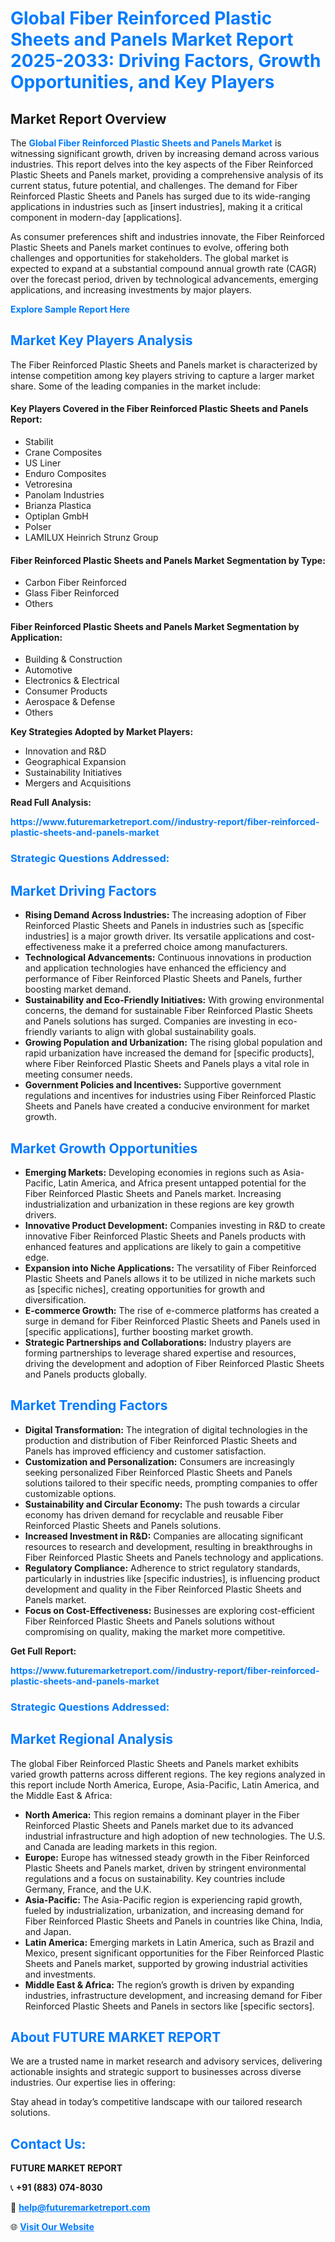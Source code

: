 <h1 style="color: #007BFF;">Global Fiber Reinforced Plastic Sheets and Panels Market Report 2025-2033: Driving Factors, Growth Opportunities, and Key Players</h1>

<section id="overview">
<h2>Market Report Overview</h2>
<p>The <a href="https://www.futuremarketreport.com//industry-report/fiber-reinforced-plastic-sheets-and-panels-market" style="color: #007BFF; text-decoration: none;"><strong>Global Fiber Reinforced Plastic Sheets and Panels Market</strong></a> is witnessing significant growth, driven by increasing demand across various industries. This report delves into the key aspects of the Fiber Reinforced Plastic Sheets and Panels market, providing a comprehensive analysis of its current status, future potential, and challenges. The demand for Fiber Reinforced Plastic Sheets and Panels has surged due to its wide-ranging applications in industries such as [insert industries], making it a critical component in modern-day [applications].</p>
<p>As consumer preferences shift and industries innovate, the Fiber Reinforced Plastic Sheets and Panels market continues to evolve, offering both challenges and opportunities for stakeholders. The global market is expected to expand at a substantial compound annual growth rate (CAGR) over the forecast period, driven by technological advancements, emerging applications, and increasing investments by major players.</p>
</section>

<section id="overview">
<p><a href="https://www.futuremarketreport.com//request-sample/reportId=49599" style="color: #007BFF; text-decoration: none;"><strong>Explore Sample Report Here</strong></a></p>
</section>

<section id="key-players">
<h2 style="color: #007BFF;">Market Key Players Analysis</h2>
<p>The Fiber Reinforced Plastic Sheets and Panels market is characterized by intense competition among key players striving to capture a larger market share. Some of the leading companies in the market include:</p>
<h4>Key Players Covered in the Fiber Reinforced Plastic Sheets and Panels Report:</h4>
<ul><li>Stabilit</li><li>Crane Composites</li><li>US Liner</li><li>Enduro Composites</li><li>Vetroresina</li><li>Panolam Industries</li><li>Brianza Plastica</li><li>Optiplan GmbH</li><li>Polser</li><li>LAMILUX Heinrich Strunz Group</li></ul>
<h4>Fiber Reinforced Plastic Sheets and Panels Market Segmentation by Type:</h4>
<ul><li>Carbon Fiber Reinforced</li><li>Glass Fiber Reinforced</li><li>Others</li></ul>

<h4>Fiber Reinforced Plastic Sheets and Panels Market Segmentation by Application:</h4>
<ul><li>Building &amp; Construction</li><li>Automotive</li><li>Electronics &amp; Electrical</li><li>Consumer Products</li><li>Aerospace &amp; Defense</li><li>Others</li></ul>
<p><strong>Key Strategies Adopted by Market Players:</strong></p>
<ul>
<li>Innovation and R&D</li>
<li>Geographical Expansion</li>
<li>Sustainability Initiatives</li>
<li>Mergers and Acquisitions</li>
</ul>
</section>

<section>
<p><strong>Read Full Analysis: </strong></p><a href="https://www.futuremarketreport.com//industry-report/fiber-reinforced-plastic-sheets-and-panels-market" style="color: #007BFF; text-decoration: none;"><strong>https://www.futuremarketreport.com//industry-report/fiber-reinforced-plastic-sheets-and-panels-market</strong></a>
<h3 style="color: #007BFF;">Strategic Questions Addressed:</h3>
</section>

<section id="driving-factors">
<h2 style="color: #007BFF;">Market Driving Factors</h2>
<ul>
<li><strong>Rising Demand Across Industries:</strong> The increasing adoption of Fiber Reinforced Plastic Sheets and Panels in industries such as [specific industries] is a major growth driver. Its versatile applications and cost-effectiveness make it a preferred choice among manufacturers.</li>
<li><strong>Technological Advancements:</strong> Continuous innovations in production and application technologies have enhanced the efficiency and performance of Fiber Reinforced Plastic Sheets and Panels, further boosting market demand.</li>
<li><strong>Sustainability and Eco-Friendly Initiatives:</strong> With growing environmental concerns, the demand for sustainable Fiber Reinforced Plastic Sheets and Panels solutions has surged. Companies are investing in eco-friendly variants to align with global sustainability goals.</li>
<li><strong>Growing Population and Urbanization:</strong> The rising global population and rapid urbanization have increased the demand for [specific products], where Fiber Reinforced Plastic Sheets and Panels plays a vital role in meeting consumer needs.</li>
<li><strong>Government Policies and Incentives:</strong> Supportive government regulations and incentives for industries using Fiber Reinforced Plastic Sheets and Panels have created a conducive environment for market growth.</li>
</ul>
</section>

<section id="growth-opportunities">
<h2 style="color: #007BFF;">Market Growth Opportunities</h2>
<ul>
<li><strong>Emerging Markets:</strong> Developing economies in regions such as Asia-Pacific, Latin America, and Africa present untapped potential for the Fiber Reinforced Plastic Sheets and Panels market. Increasing industrialization and urbanization in these regions are key growth drivers.</li>
<li><strong>Innovative Product Development:</strong> Companies investing in R&D to create innovative Fiber Reinforced Plastic Sheets and Panels products with enhanced features and applications are likely to gain a competitive edge.</li>
<li><strong>Expansion into Niche Applications:</strong> The versatility of Fiber Reinforced Plastic Sheets and Panels allows it to be utilized in niche markets such as [specific niches], creating opportunities for growth and diversification.</li>
<li><strong>E-commerce Growth:</strong> The rise of e-commerce platforms has created a surge in demand for Fiber Reinforced Plastic Sheets and Panels used in [specific applications], further boosting market growth.</li>
<li><strong>Strategic Partnerships and Collaborations:</strong> Industry players are forming partnerships to leverage shared expertise and resources, driving the development and adoption of Fiber Reinforced Plastic Sheets and Panels products globally.</li>
</ul>
</section>

<section id="trending-factors">
<h2 style="color: #007BFF;">Market Trending Factors</h2>
<ul>
<li><strong>Digital Transformation:</strong> The integration of digital technologies in the production and distribution of Fiber Reinforced Plastic Sheets and Panels has improved efficiency and customer satisfaction.</li>
<li><strong>Customization and Personalization:</strong> Consumers are increasingly seeking personalized Fiber Reinforced Plastic Sheets and Panels solutions tailored to their specific needs, prompting companies to offer customizable options.</li>
<li><strong>Sustainability and Circular Economy:</strong> The push towards a circular economy has driven demand for recyclable and reusable Fiber Reinforced Plastic Sheets and Panels solutions.</li>
<li><strong>Increased Investment in R&D:</strong> Companies are allocating significant resources to research and development, resulting in breakthroughs in Fiber Reinforced Plastic Sheets and Panels technology and applications.</li>
<li><strong>Regulatory Compliance:</strong> Adherence to strict regulatory standards, particularly in industries like [specific industries], is influencing product development and quality in the Fiber Reinforced Plastic Sheets and Panels market.</li>
<li><strong>Focus on Cost-Effectiveness:</strong> Businesses are exploring cost-efficient Fiber Reinforced Plastic Sheets and Panels solutions without compromising on quality, making the market more competitive.</li>
</ul>
</section>

<section>
<p><strong>Get Full Report: </strong></p><a href="https://www.futuremarketreport.com//industry-report/fiber-reinforced-plastic-sheets-and-panels-market" style="color: #007BFF; text-decoration: none;"><strong>https://www.futuremarketreport.com//industry-report/fiber-reinforced-plastic-sheets-and-panels-market</strong></a>
<h3 style="color: #007BFF;">Strategic Questions Addressed:</h3>
</section>


<section id="regional-analysis">
<h2 style="color: #007BFF;">Market Regional Analysis</h2>
<p>The global Fiber Reinforced Plastic Sheets and Panels market exhibits varied growth patterns across different regions. The key regions analyzed in this report include North America, Europe, Asia-Pacific, Latin America, and the Middle East & Africa:</p>
<ul>
<li><strong>North America:</strong> This region remains a dominant player in the Fiber Reinforced Plastic Sheets and Panels market due to its advanced industrial infrastructure and high adoption of new technologies. The U.S. and Canada are leading markets in this region.</li>
<li><strong>Europe:</strong> Europe has witnessed steady growth in the Fiber Reinforced Plastic Sheets and Panels market, driven by stringent environmental regulations and a focus on sustainability. Key countries include Germany, France, and the U.K.</li>
<li><strong>Asia-Pacific:</strong> The Asia-Pacific region is experiencing rapid growth, fueled by industrialization, urbanization, and increasing demand for Fiber Reinforced Plastic Sheets and Panels in countries like China, India, and Japan.</li>
<li><strong>Latin America:</strong> Emerging markets in Latin America, such as Brazil and Mexico, present significant opportunities for the Fiber Reinforced Plastic Sheets and Panels market, supported by growing industrial activities and investments.</li>
<li><strong>Middle East & Africa:</strong> The region’s growth is driven by expanding industries, infrastructure development, and increasing demand for Fiber Reinforced Plastic Sheets and Panels in sectors like [specific sectors].</li>
</ul>
</section>

<footer>
<h2 style="color: #007BFF;">About FUTURE MARKET REPORT</h2>
<p>We are a trusted name in market research and advisory services, delivering actionable insights and strategic support to businesses across diverse industries. Our expertise lies in offering:</p>

<p>Stay ahead in today’s competitive landscape with our tailored research solutions.</p>

<h2 style="color: #007BFF;">Contact Us:</h2>
<p><strong>FUTURE MARKET REPORT</strong></p>
<p>📞 <strong>+91 (883) 074-8030</strong></p>
<p>📧 <strong><a href="mailto:help@futuremarketreport.com" style="color: #007BFF;">help@futuremarketreport.com</a></strong></p>
<p>🌐 <strong><a href="https://www.futuremarketreport.com/" style="color: #007BFF;">Visit Our Website</a></strong></p>
</footer>